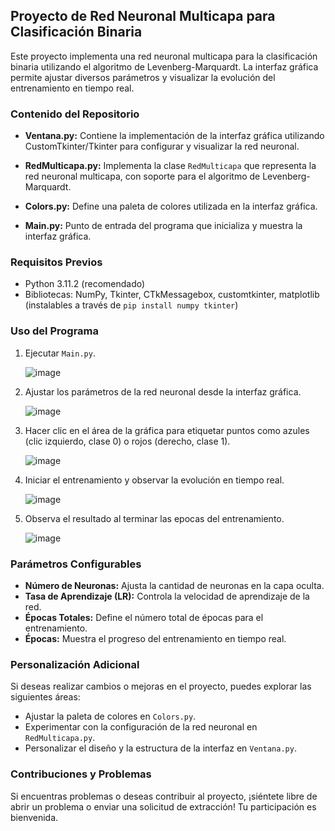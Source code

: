 ## Proyecto de Red Neuronal Multicapa para Clasificación Binaria

Este proyecto implementa una red neuronal multicapa para la clasificación binaria utilizando el algoritmo de Levenberg-Marquardt. La interfaz gráfica permite ajustar diversos parámetros y visualizar la evolución del entrenamiento en tiempo real.

### Contenido del Repositorio

- **Ventana.py:** Contiene la implementación de la interfaz gráfica utilizando CustomTkinter/Tkinter para configurar y visualizar la red neuronal.

- **RedMulticapa.py:** Implementa la clase `RedMulticapa` que representa la red neuronal multicapa, con soporte para el algoritmo de Levenberg-Marquardt.

- **Colors.py:** Define una paleta de colores utilizada en la interfaz gráfica.

- **Main.py:** Punto de entrada del programa que inicializa y muestra la interfaz gráfica.

### Requisitos Previos

- Python 3.11.2 (recomendado)
- Bibliotecas: NumPy, Tkinter, CTkMessagebox, customtkinter, matplotlib (instalables a través de `pip install numpy tkinter`)

### Uso del Programa

1. Ejecutar `Main.py`.

   ![image](https://github.com/Dmn117/Levemberg-Marquardt/assets/102609918/2f7fd6c8-3eb4-4548-bb99-deac23862490)

2. Ajustar los parámetros de la red neuronal desde la interfaz gráfica.

   ![image](https://github.com/Dmn117/Levemberg-Marquardt/assets/102609918/11c1bea7-6927-4379-a5f2-e2c4fca9822e)

3. Hacer clic en el área de la gráfica para etiquetar puntos como azules (clic izquierdo, clase 0) o rojos (derecho, clase 1).

   ![image](https://github.com/Dmn117/Levemberg-Marquardt/assets/102609918/feb9679c-d9af-4b2f-b1ed-1c595e709dc3)

4. Iniciar el entrenamiento y observar la evolución en tiempo real.

   ![image](https://github.com/Dmn117/Levemberg-Marquardt/assets/102609918/53668a7a-3c03-46c4-9bac-45f594cc2e2c)

5. Observa el resultado al terminar las epocas del entrenamiento.

   ![image](https://github.com/Dmn117/Levemberg-Marquardt/assets/102609918/edcc5f2f-d4a5-40a1-a6b9-73a083b1f58e)


### Parámetros Configurables

- **Número de Neuronas:** Ajusta la cantidad de neuronas en la capa oculta.
- **Tasa de Aprendizaje (LR):** Controla la velocidad de aprendizaje de la red.
- **Épocas Totales:** Define el número total de épocas para el entrenamiento.
- **Épocas:** Muestra el progreso del entrenamiento en tiempo real.

### Personalización Adicional

Si deseas realizar cambios o mejoras en el proyecto, puedes explorar las siguientes áreas:

- Ajustar la paleta de colores en `Colors.py`.
- Experimentar con la configuración de la red neuronal en `RedMulticapa.py`.
- Personalizar el diseño y la estructura de la interfaz en `Ventana.py`.

### Contribuciones y Problemas

Si encuentras problemas o deseas contribuir al proyecto, ¡siéntete libre de abrir un problema o enviar una solicitud de extracción! Tu participación es bienvenida.

